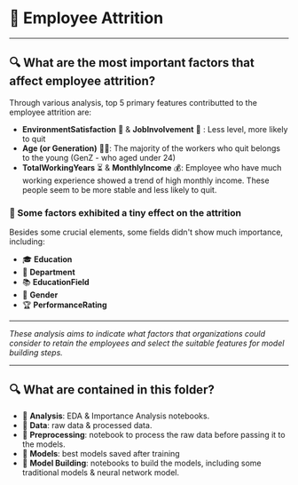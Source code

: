 # 📌 Employee Attrition

-----

## 🔍 What are the most important factors that affect employee attrition?

Through various analysis, top 5 primary features contributted to the employee attrition are:
-  **EnvironmentSatisfaction** 🏢 & **JobInvolvement** 💼 : Less level, more likely to quit
-  **Age (or Generation)** 👶🧑: The majority of the workers who quit belongs to the young (GenZ - who aged under 24)
-  **TotalWorkingYears** ⏳ & **MonthlyIncome** 💰: Employee who have much working experience showed a trend of high monthly income. These people seem to be more stable and less likely to quit.


### 🧪 Some factors exhibited a tiny effect on the attrition
Besides some crucial elements, some fields didn't show much importance, including:
- 🎓 **Education**  
- 🏢 **Department**  
- 📚 **EducationField**  
- 🚻 **Gender**  
- 🏆 **PerformanceRating**

---

*These analysis aims to indicate what factors that organizations could consider to retain the employees and select the suitable features for model building steps.*

-----

## 🔍 What are contained in this folder?

- 📂 **Analysis**: EDA & Importance Analysis notebooks.
- 📂 **Data**: raw data & processed data.
- 📂 **Preprocessing**: notebook to process the raw data before passing it to the models.
- 📂 **Models**: best models saved after training
- 📂 **Model Building**: notebooks to build the models, including some traditional models & neural network model.

